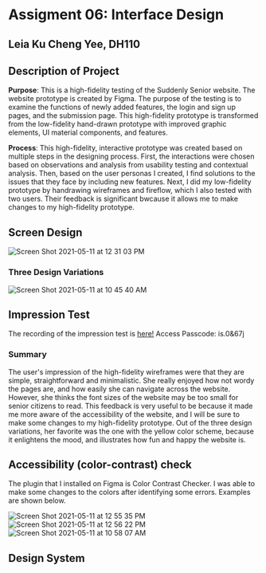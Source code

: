# Assigment 06: Interface Design
## Leia Ku Cheng Yee, DH110

## Description of Project

**Purpose**: This is a high-fidelity testing of the Suddenly Senior website. The website prototype is created by Figma. The purpose of the testing is to examine the functions of newly added features, the login and sign up pages, and the submission page. This high-fidelity prototype is transformed from the low-fidelity hand-drawn prototype with improved graphic elements, UI material components, and features.

**Process**: This high-fidelity, interactive prototype was created based on multiple steps in the designing process. First, the interactions were chosen based on observations and analysis from usability testing and contextual analysis. Then, based on the user personas I created, I find solutions to the issues that they face by including new features. Next, I did my low-fidelity prototype by handrawing wireframes and fireflow, which I also tested with two users. Their feedback is significant bwcause it allows me to make changes to my high-fidelity prototype.


## Screen Design 
![Screen Shot 2021-05-11 at 12 31 03 PM](https://user-images.githubusercontent.com/73958153/117873661-e857d780-b254-11eb-880f-5c4421ee9d21.png)

### Three Design Variations 
![Screen Shot 2021-05-11 at 10 45 40 AM](https://user-images.githubusercontent.com/73958153/117874016-57353080-b255-11eb-8077-92852542cff0.png)

## Impression Test 
The recording of the impression test is [here!](https://ucla.zoom.us/rec/share/BNOhTEbnCDlCxx3PesgXKaPHhl9-rg9w6bLYdKId57FM0FsmpKYt8yQb-Rfyg5fb.p-WTRDTSmj_MQ-LL)
Access Passcode: is.0&67j

### Summary
The user's impression of the high-fidelity wireframes were that they are simple, straightforward and minimalistic. She really enjoyed how not wordy the pages are, and how easily she can navigate across the website. However, she thinks the font sizes of the website may be too small for senior citizens to read. This feedback is very useful to be because it made me more aware of the accessibility of the website, and I will be sure to make some changes to my high-fidelity prototype. Out of the three design variations, her favorite was the one with the yellow color scheme, because it enlightens the mood, and illustrates how fun and happy the website is. 


## Accessibility (color-contrast) check
The plugin that I installed on Figma is Color Contrast Checker. I was able to make some changes to the colors after identifying some errors. Examples are shown below.

![Screen Shot 2021-05-11 at 12 55 35 PM](https://user-images.githubusercontent.com/73958153/117876551-594cbe80-b258-11eb-95dd-b922d90c4410.png)
![Screen Shot 2021-05-11 at 12 56 22 PM](https://user-images.githubusercontent.com/73958153/117876563-5d78dc00-b258-11eb-868c-d6b83b67f3fb.png)
![Screen Shot 2021-05-11 at 10 58 07 AM](https://user-images.githubusercontent.com/73958153/117876173-e6dbde80-b257-11eb-8a7f-1ee2b14a315a.png)

## Design System
